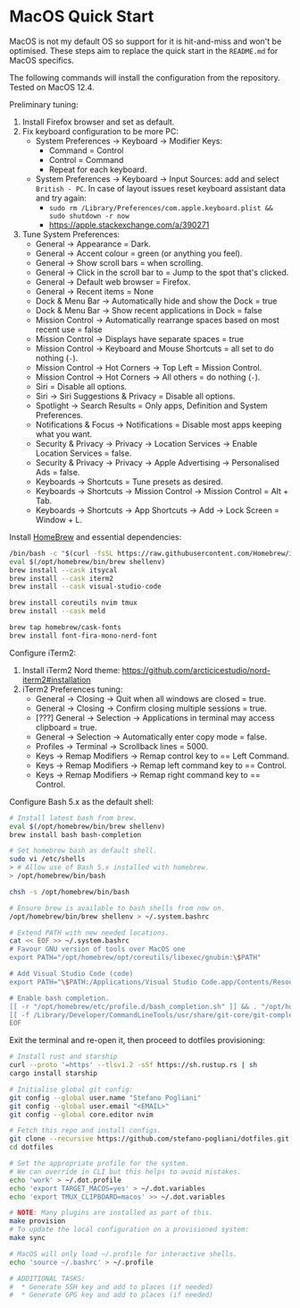 # MacOS Quick Start

MacOS is not my default OS so support for it is hit-and-miss and won't be optimised.
These steps aim to replace the quick start in the `README.md` for MacOS specifics.

The following commands will install the configuration from the repository.
Tested on MacOS 12.4.

Preliminary tuning:

1. Install Firefox browser and set as default.
2. Fix keyboard configuration to be more PC:
   * System Preferences -> Keyboard -> Modifier Keys:
     * Command = Control
     * Control = Command
     * Repeat for each keyboard.
   * System Preferences -> Keyboard -> Input Sources: add and select `British - PC`.
     In case of layout issues reset keyboard assistant data and try again:
     * `sudo rm /Library/Preferences/com.apple.keyboard.plist && sudo shutdown -r now`
     * <https://apple.stackexchange.com/a/390271>
3. Tune System Preferences:
   * General -> Appearance = Dark.
   * General -> Accent colour = green (or anything you feel).
   * General -> Show scroll bars = when scrolling.
   * General -> Click in the scroll bar to = Jump to the spot that's clicked.
   * General -> Default web browser = Firefox.
   * General -> Recent items = None
   * Dock & Menu Bar -> Automatically hide and show the Dock = true
   * Dock & Menu Bar -> Show recent applications in Dock = false
   * Mission Control -> Automatically rearrange spaces based on most recent use = false
   * Mission Control -> Displays have separate spaces = true
   * Mission Control -> Keyboard and Mouse Shortcuts = all set to do nothing (`-`).
   * Mission Control -> Hot Corners -> Top Left = Mission Control.
   * Mission Control -> Hot Corners -> All others = do nothing (`-`).
   * Siri = Disable all options.
   * Siri -> Siri Suggestions & Privacy = Disable all options.
   * Spotlight -> Search Results = Only apps, Definition and System Preferences.
   * Notifications & Focus -> Notifications = Disable most apps keeping what you want.
   * Security & Privacy -> Privacy -> Location Services -> Enable Location Services = false.
   * Security & Privacy -> Privacy -> Apple Advertising -> Personalised Ads = false.
   * Keyboards -> Shortcuts = Tune presets as desired.
   * Keyboards -> Shortcuts -> Mission Control -> Mission Control = Alt + Tab.
   * Keyboards -> Shortcuts -> App Shortcuts -> Add -> Lock Screen = Window + L.

Install [HomeBrew](https://brew.sh/) and essential dependencies:

```bash
/bin/bash -c "$(curl -fsSL https://raw.githubusercontent.com/Homebrew/install/HEAD/install.sh)"
eval $(/opt/homebrew/bin/brew shellenv)
brew install --cask itsycal
brew install --cask iterm2
brew install --cask visual-studio-code

brew install coreutils nvim tmux
brew install --cask meld

brew tap homebrew/cask-fonts
brew install font-fira-mono-nerd-font
```

Configure iTerm2:

1. Install iTerm2 Nord theme: <https://github.com/arcticicestudio/nord-iterm2#installation>
2. iTerm2 Preferences tuning:
   * General -> Closing -> Quit when all windows are closed = true.
   * General -> Closing -> Confirm closing multiple sessions = true.
   * [???] General -> Selection -> Applications in terminal may access clipboard = true.
   * General -> Selection -> Automatically enter copy mode = false.
   * Profiles -> Terminal -> Scrollback lines = 5000.
   * Keys -> Remap Modifiers -> Remap control key to == Left Command.
   * Keys -> Remap Modifiers -> Remap left command key to == Control.
   * Keys -> Remap Modifiers -> Remap right command key to == Control.

Configure Bash 5.x as the default shell:

```bash
# Install latest bash from brew.
eval $(/opt/homebrew/bin/brew shellenv)
brew install bash bash-completion

# Set homebrew bash as default shell.
sudo vi /etc/shells
> # Allow use of Bash 5.x installed with homebrew.
> /opt/homebrew/bin/bash

chsh -s /opt/homebrew/bin/bash

# Ensure brew is available to bash shells from now on.
/opt/homebrew/bin/brew shellenv > ~/.system.bashrc

# Extend PATH with new needed locations.
cat << EOF >> ~/.system.bashrc
# Favour GNU version of tools over MacOS one
export PATH="/opt/homebrew/opt/coreutils/libexec/gnubin:\$PATH"

# Add Visual Studio Code (code)
export PATH="\$PATH:/Applications/Visual Studio Code.app/Contents/Resources/app/bin"

# Enable bash completion.
[[ -r "/opt/homebrew/etc/profile.d/bash_completion.sh" ]] && . "/opt/homebrew/etc/profile.d/bash_completion.sh"
[[ -f /Library/Developer/CommandLineTools/usr/share/git-core/git-completion.bash ]] && . /Library/Developer/CommandLineTools/usr/share/git-core/git-completion.bash
EOF
```

Exit the terminal and re-open it, then proceed to dotfiles provisioning:

```bash
# Install rust and starship
curl --proto '=https' --tlsv1.2 -sSf https://sh.rustup.rs | sh
cargo install starship

# Initialise global git config:
git config --global user.name "Stefano Pogliani"
git config --global user.email "<EMAIL>"
git config --global core.editor nvim

# Fetch this repo and install configs.
git clone --recursive https://github.com/stefano-pogliani/dotfiles.git
cd dotfiles

# Set the appropriate profile for the system.
# We can override in CLI but this helps to avoid mistakes.
echo 'work' > ~/.dot.profile
echo 'export TARGET_MACOS=yes' > ~/.dot.variables
echo 'export TMUX_CLIPBOARD=macos' >> ~/.dot.variables

# NOTE: Many plugins are installed as part of this.
make provision
# To update the local configuration on a provisioned system:
make sync

# MacOS will only load ~/.profile for interactive shells.
echo 'source ~/.bashrc' > ~/.profile

# ADDITIONAL TASKS:
#  * Generate SSH key and add to places (if needed)
#  * Generate GPG key and add to places (if needed)
```
